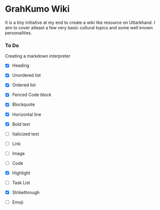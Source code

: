 # GrahKumo Wiki
It is a tiny initiative at my end to create a wiki like resource on 
Uttarkhand. I aim to cover atleast a few very basic cultural topics and
some well known personalities.

### To Do
Creating a markdown interpreter
- [x] Heading
- [x] Unordered list
- [x] Ordered list
- [x] Fenced Code block
- [x] Blockquote
- [x] Horizontal line
- [x] Bold text
- [ ] Italicized text
- [ ] Link 
- [ ] Image
- [ ] Code
- [x] Highlight
- [ ] Task List
- [x] Strikethrough
- [ ] Emoji


